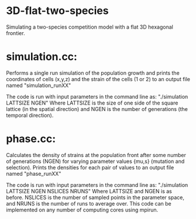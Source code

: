 # 3D-flat-two-species

Simulating a two-species competition model with a flat 3D hexagonal frontier.

# simulation.cc:
Performs a single run simulation of the population growth and prints the coordinates of cells (x,y,z) and the strain of the cells (1 or 2) to an output file named "simulation_runXX"

The code is run with input parameters in the command line as: "./simulation LATTSIZE NGEN"
Where LATTSIZE is the size of one side of the square lattice (in the spatial direction) and NGEN is the number of generations (the temporal direction).

# phase.cc:
Calculates the density of strains at the population front after some number of generations (NGEN) for varying parameter values {mu,s} (mutation and selection). Prints the densities for each pair of values to an output file named "phase_runXX"

The code is run with input parameters in the command line as: "./simulation LATTSIZE NGEN NSLICES NRUNS"
Where LATTSIZE and NGEN is as before. NSLICES is the number of sampled points in the parameter space, and NRUNS is the number of runs to average over. This code can be implemented on any number of computing cores using mpirun.
